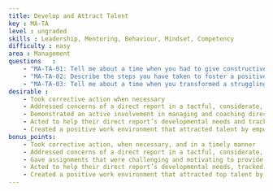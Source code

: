 ```yaml
---
title: Develop and Attract Talent
key : MA-TA
level : ungraded
skills : Leadership, Mentoring, Behaviour, Mindset, Competency
difficulty : easy
area : Management
questions   :
    - "MA-TA-01: Tell me about a time when you had to give constructive feedback to a direct report that was not well received. How did you handle the situation?"
    - "MA-TA-02: Describe the steps you have taken to foster a positive team environment that encouraged your direct reports to do their best."
    - "MA-TA-03: Tell me about a time when you transformed a struggling team member into a major contributor."
desirable :
    - Took corrective action when necessary
    - Addressed concerns of a direct report in a tactful, considerate, and respectful manner
    - Demonstrated an active involvement in managing and coaching direct reports to identify skills gaps
    - Acted to help their direct report’s developmental needs and tracked their progress
    - Created a positive work environment that attracted talent by empowering and investing in direct reports
bonus_points:
    - Took corrective action, when necessary, and in a timely manner
    - Addressed concerns of a direct report in a tactful, considerate, and respectful manner, even when met with hostility
    - Gave assignments that were challenging and motivating to provide development opportunities and identify skill gaps for current and future roles
    - Acted to help their direct report’s developmental needs, tracked their progress, and provided constructive feedback
    - Created a positive work environment that attracted top talent by empowering, rewarding, and investing in direct reports
---
```

